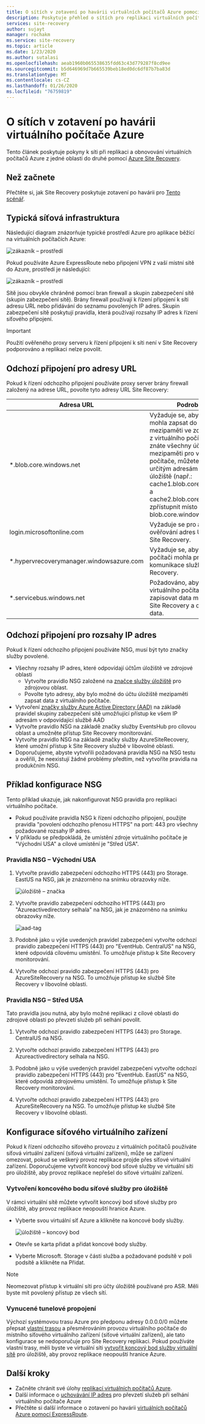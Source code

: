 ```yaml
---
title: O sítích v zotavení po havárii virtuálních počítačů Azure pomocí Azure Site Recovery
description: Poskytuje přehled o sítích pro replikaci virtuálních počítačů Azure pomocí Azure Site Recovery.
services: site-recovery
author: sujayt
manager: rochakm
ms.service: site-recovery
ms.topic: article
ms.date: 1/23/2020
ms.author: sutalasi
ms.openlocfilehash: aeab1960b065538635fdd63c43d779287f8cd9ee
ms.sourcegitcommit: b5d646969d7b665539beb18ed0dc6df87b7ba83d
ms.translationtype: MT
ms.contentlocale: cs-CZ
ms.lasthandoff: 01/26/2020
ms.locfileid: "76759819"
---
```

# <a name="about-networking-in-azure-vm-disaster-recovery"></a>O sítích v zotavení po havárii virtuálního počítače Azure



Tento článek poskytuje pokyny k síti při replikaci a obnovování virtuálních počítačů Azure z jedné oblasti do druhé pomocí [Azure Site Recovery](site-recovery-overview.md).

## <a name="before-you-start"></a>Než začnete

Přečtěte si, jak Site Recovery poskytuje zotavení po havárii pro [Tento scénář](azure-to-azure-architecture.md).

## <a name="typical-network-infrastructure"></a>Typická síťová infrastruktura

Následující diagram znázorňuje typické prostředí Azure pro aplikace běžící na virtuálních počítačích Azure:

![zákazník – prostředí](./media/site-recovery-azure-to-azure-architecture/source-environment.png)

Pokud používáte Azure ExpressRoute nebo připojení VPN z vaší místní sítě do Azure, prostředí je následující:

![zákazník – prostředí](./media/site-recovery-azure-to-azure-architecture/source-environment-expressroute.png)

Sítě jsou obvykle chráněné pomocí bran firewall a skupin zabezpečení sítě (skupin zabezpečení sítě). Brány firewall používají k řízení připojení k síti adresu URL nebo přidávání do seznamu povolených IP adres. Skupin zabezpečení sítě poskytují pravidla, která používají rozsahy IP adres k řízení síťového připojení.

>[!IMPORTANT]
> Použití ověřeného proxy serveru k řízení připojení k síti není v Site Recovery podporováno a replikaci nelze povolit.


## <a name="outbound-connectivity-for-urls"></a>Odchozí připojení pro adresy URL

Pokud k řízení odchozího připojení používáte proxy server brány firewall založený na adrese URL, povolte tyto adresy URL Site Recovery:


**Adresa URL** | **Podrobnosti**  
--- | ---
*.blob.core.windows.net | Vyžaduje se, aby se data mohla zapsat do účtu úložiště mezipaměti ve zdrojové oblasti z virtuálního počítače. Pokud znáte všechny účty úložiště mezipaměti pro vaše virtuální počítače, můžete přístup k určitým adresám URL účtu úložiště (např.: cache1.blob.core.windows.net a cache2.blob.core.windows.net) zpřístupnit místo *. blob.core.windows.net
login.microsoftonline.com | Vyžaduje se pro autorizaci a ověřování adres URL služby Site Recovery.
*.hypervrecoverymanager.windowsazure.com | Vyžaduje se, aby na virtuálním počítači mohla probíhat komunikace služby Site Recovery.
*.servicebus.windows.net | Požadováno, aby se z virtuálního počítače mohla zapisovat data monitorování Site Recovery a diagnostická data.

## <a name="outbound-connectivity-for-ip-address-ranges"></a>Odchozí připojení pro rozsahy IP adres

Pokud k řízení odchozího připojení používáte NSG, musí být tyto značky služby povolené.

- Všechny rozsahy IP adres, které odpovídají účtům úložiště ve zdrojové oblasti
    - Vytvořte pravidlo NSG založené na [značce služby úložiště](../virtual-network/security-overview.md#service-tags) pro zdrojovou oblast.
    - Povolte tyto adresy, aby bylo možné do účtu úložiště mezipaměti zapsat data z virtuálního počítače.
- Vytvoření [značky služby Azure Active Directory (AAD)](../virtual-network/security-overview.md#service-tags) na základě pravidel skupiny zabezpečení sítě umožňující přístup ke všem IP adresám v odpovídající službě AAD
- Vytvořte pravidlo NSG na základě značky služby EventsHub pro cílovou oblast a umožněte přístup Site Recovery monitorování.
- Vytvořte pravidlo NSG na základě značky služby AzureSiteRecovery, které umožní přístup k Site Recovery službě v libovolné oblasti.
- Doporučujeme, abyste vytvořili požadovaná pravidla NSG na NSG testu a ověřili, že neexistují žádné problémy předtím, než vytvoříte pravidla na produkčním NSG.

## <a name="example-nsg-configuration"></a>Příklad konfigurace NSG

Tento příklad ukazuje, jak nakonfigurovat NSG pravidla pro replikaci virtuálního počítače.

- Pokud používáte pravidla NSG k řízení odchozího připojení, použijte pravidla "povolení odchozího přenosu HTTPS" na port: 443 pro všechny požadované rozsahy IP adres.
- V příkladu se předpokládá, že umístění zdroje virtuálního počítače je "Východní USA" a cílové umístění je "Střed USA".

### <a name="nsg-rules---east-us"></a>Pravidla NSG – Východní USA

1. Vytvořte pravidlo zabezpečení odchozího HTTPS (443) pro Storage. EastUS na NSG, jak je znázorněno na snímku obrazovky níže.

      ![úložiště – značka](./media/azure-to-azure-about-networking/storage-tag.png)

2. Vytvořte pravidlo zabezpečení odchozího HTTPS (443) pro "Azureactivedirectory selhala" na NSG, jak je znázorněno na snímku obrazovky níže.

      ![aad-tag](./media/azure-to-azure-about-networking/aad-tag.png)

3. Podobně jako u výše uvedených pravidel zabezpečení vytvořte odchozí pravidlo zabezpečení HTTPS (443) pro "EventHub. CentralUS" na NSG, které odpovídá cílovému umístění. To umožňuje přístup k Site Recovery monitorování.

4. Vytvořte odchozí pravidlo zabezpečení HTTPS (443) pro AzureSiteRecovery na NSG. To umožňuje přístup ke službě Site Recovery v libovolné oblasti.

### <a name="nsg-rules---central-us"></a>Pravidla NSG – Střed USA

Tato pravidla jsou nutná, aby bylo možné replikaci z cílové oblasti do zdrojové oblasti po převzetí služeb při selhání povolit.

1. Vytvořte odchozí pravidlo zabezpečení HTTPS (443) pro Storage. CentralUS na NSG.

2. Vytvořte odchozí pravidlo zabezpečení HTTPS (443) pro Azureactivedirectory selhala na NSG.

3. Podobně jako u výše uvedených pravidel zabezpečení vytvořte odchozí pravidlo zabezpečení HTTPS (443) pro "EventHub. EastUS" na NSG, které odpovídá zdrojovému umístění. To umožňuje přístup k Site Recovery monitorování.

4. Vytvořte odchozí pravidlo zabezpečení HTTPS (443) pro AzureSiteRecovery na NSG. To umožňuje přístup ke službě Site Recovery v libovolné oblasti.

## <a name="network-virtual-appliance-configuration"></a>Konfigurace síťového virtuálního zařízení

Pokud k řízení odchozího síťového provozu z virtuálních počítačů používáte síťová virtuální zařízení (síťová virtuální zařízení), může se zařízení omezovat, pokud se veškerý provoz replikace projde přes síťové virtuální zařízení. Doporučujeme vytvořit koncový bod síťové služby ve virtuální síti pro úložiště, aby provoz replikace nepřešel do síťové virtuální zařízení.

### <a name="create-network-service-endpoint-for-storage"></a>Vytvoření koncového bodu síťové služby pro úložiště
V rámci virtuální sítě můžete vytvořit koncový bod síťové služby pro úložiště, aby provoz replikace neopouští hranice Azure.

- Vyberte svou virtuální síť Azure a klikněte na koncové body služby.

    ![úložiště – koncový bod](./media/azure-to-azure-about-networking/storage-service-endpoint.png)

- Otevře se karta přidat a přidat koncové body služby.
- Vyberte Microsoft. Storage v části služba a požadované podsítě v poli podsítě a klikněte na Přidat.

>[!NOTE]
>Neomezovat přístup k virtuální síti pro účty úložiště používané pro ASR. Měli byste mít povolený přístup ze všech sítí.

### <a name="forced-tunneling"></a>Vynucené tunelové propojení

Výchozí systémovou trasu Azure pro předponu adresy 0.0.0.0/0 můžete přepsat [vlastní trasou](../virtual-network/virtual-networks-udr-overview.md#custom-routes) a přesměrováním provozu virtuálního počítače do místního síťového virtuálního zařízení (síťové virtuální zařízení), ale tato konfigurace se nedoporučuje pro Site Recovery replikaci. Pokud používáte vlastní trasy, měli byste ve virtuální síti [vytvořit koncový bod služby virtuální sítě](azure-to-azure-about-networking.md#create-network-service-endpoint-for-storage) pro úložiště, aby provoz replikace neopouští hranice Azure.

## <a name="next-steps"></a>Další kroky
- Začněte chránit své úlohy [replikací virtuálních počítačů Azure](site-recovery-azure-to-azure.md).
- Další informace o [uchovávání IP adres](site-recovery-retain-ip-azure-vm-failover.md) pro převzetí služeb při selhání virtuálního počítače Azure
- Přečtěte si další informace o zotavení po havárii [virtuálních počítačů Azure pomocí ExpressRoute](azure-vm-disaster-recovery-with-expressroute.md).
